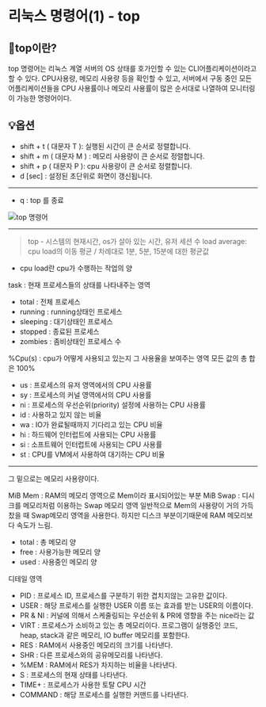 # 리눅스 명령어(1) - top


## 📌top이란?
top 명령어는 리눅스 계열 서버의 OS 상태를 호가인할 수 있는 CLI어플리케이션이라고 할 수 있다.
CPU사용량, 메모리 사용량 등을 확인할 수 있고, 서버에서 구동 중인 모든 어플리케이션들을 CPU 사용률이나 메모리 사용률이 많은 순서대로 나열하여 모니터링이 가능한 명령어이다.

## 💡옵션
- shift + t ( 대문자 T ): 실행된 시간이 큰 순서로 정렬합니다.
- shift + m ( 대문자 M ) : 메모리 사용량이 큰 순서로 정렬합니다.
- shift + p ( 대문자 P ): cpu 사용량이 큰 순서로 정렬합니다.
- d [sec] : 설정된 초단위로 화면이 갱신됩니다.
---
- q : top 를 종료


![top 명령어](https://github.com/onyune/OP-SW/assets/166621162/50e3aac7-581a-4c38-8bdd-a74bc6141c0f)

---
>top - 시스템의 현재시간, os가 살아 있는 시간, 유저 세션 수
>load average: cpu load의 이동 평균 / 차례대로 1분, 5분, 15분에 대한 평균값
* cpu load란 cpu가 수행하는 작업의 양

task : 현재 프로세스들의 상태를 나타내주는 영역

- total : 전체 프로세스
- running : running상태인 프로세스
- sleeping : 대기상태인 프로세스
- stopped : 종료된 프로세스
- zombies : 좀비상태인 프로세스 수

%Cpu(s) : cpu가 어떻게 사용되고 있는지 그 사용율을 보여주는 영역
모든 값의 총 합은 100% 

- us : 프로세스의 유저 영역에서의 CPU 사용률
- sy : 프로세스의 커널 영역에서의 CPU 사용률
- ni : 프로세스의 우선순위(priority) 설정에 사용하는 CPU 사용률
- id : 사용하고 있지 않는 비율
- wa : IO가 완료될때까지 기다리고 있는 CPU 비율
- hi : 하드웨어 인터럽트에 사용되는 CPU 사용률
- si : 소프트웨어 인터럽트에 사용되는 CPU 사용률
- st : CPU를 VM에서 사용하여 대기하는 CPU 비율

---
그 밑으로는 메모리 사용량이다.

MiB Mem : RAM의 메모리 영역으로 Mem이라 표시되어있는 부분
MiB Swap : 디시크를 메모리처럼 이용하는 Swap 메모리 영역
일반적으로 Mem의 사용량이 거의 가득 찼을 때 Swap메모리 영역을 사용한다. 
하지만 디스크 부분이기때문에 RAM 메모리보다 속도가 느림.

- total : 총 메모리 양
- free : 사용가능한 메모리 양
- used : 사용중인 메모리 양

디테일 영역
- PID : 프로세스 ID, 프로세스를 구분하기 위한 겹치지않는 고유한 값이다.
- USER : 해당 프로세스를 실행한 USER 이름 또는 효과를 받는 USER의 이름이다.
- PR & NI : 커널에 의해서 스케줄링되는 우선순위 & PR에 영향을 주는 nice라는 값
- VIRT : 프로세스가 소비하고 있는 총 메모리이다. 프로그램이 실행중인 코드, heap, stack과 같은 메모리, IO buffer 메모리를 포함한다.
- RES : RAM에서 사용중인 메모리의 크기를 나타낸다.
- SHR : 다른 프로세스와의 공유메모리를 나타낸다.
- %MEM : RAM에서 RES가 차지하는 비율을 나타낸다.
- S : 프로세스의 현재 상태를 나타낸다.
- TIME+ : 프로세스가 사용한 토탈 CPU 시간
- COMMAND : 해당 프로세스를 실행한 커맨드를 나타낸다.



 
